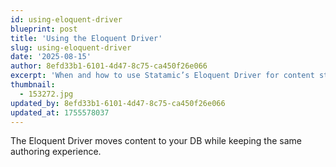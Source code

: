 ```yaml
---
id: using-eloquent-driver
blueprint: post
title: 'Using the Eloquent Driver'
slug: using-eloquent-driver
date: '2025-08-15'
author: 8efd33b1-6101-4d47-8c75-ca450f26e066
excerpt: 'When and how to use Statamic’s Eloquent Driver for content storage.'
thumbnail:
  - 153272.jpg
updated_by: 8efd33b1-6101-4d47-8c75-ca450f26e066
updated_at: 1755578037
---
```

The Eloquent Driver moves content to your DB while keeping the same authoring experience.